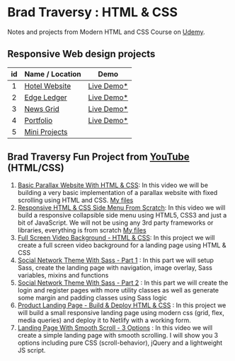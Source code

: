 # Brad Traversy : HTML & CSS

Notes and projects from Modern HTML and CSS Course on [Udemy](https://www.udemy.com/course/modern-html-css-from-the-beginning/?referralCode=EB0470C43F3C3E9AA306).

## Responsive Web design projects

| id  | Name / Location                 |      Demo       |
| :-: | :------------------------------ | :-------------: |
|  1  | [Hotel Website](./01_Hotel)  | [Live Demo\*]() |
|  2  | [Edge Ledger](./02_EdgeLedger)  | [Live Demo\*]() |
|  3  | [News Grid](./03_NewsGrid)      | [Live Demo\*]() |
|  4  | [Portfolio](./04_Portfolio)     | [Live Demo\*]() |
|  5  | [Mini Projects](./MiniProjects) |                 |

## Brad Traversy Fun Project from [YouTube](./YouTube) (HTML/CSS)


1. [Basic Parallax Website With HTML & CSS](https://www.youtube.com/watch?v=JttTcnidSdQ&t=68s): In this video we will be building a very basic implementation of a parallax website with fixed scrolling using HTML and CSS. [My files](./YouTube/parallaxwebsite)
1. [Responsive HTML & CSS Side Menu From Scratch](https://www.youtube.com/watch?v=wpGNFGqNfdU): In this video we will build a responsive collapsible side menu using HTML5, CSS3 and just a bit of JavaScript. We will not be using any 3rd party frameworks or libraries, everything is from scratch [My files](./YouTube/sidemenu)
1. [Full Screen Video Background - HTML & CSS](https://www.youtube.com/watch?v=Gx_7GQtSdpc&t=94s): In this project we will create a full screen video background for a landing page using HTML & CSS
1. [Social Network Theme With Sass - Part 1](https://www.youtube.com/watch?v=IFM9hbapeA0) : In this part we will setup Sass, create the landing page with navigation, image overlay, Sass variables, mixins and functions
1. [Social Network Theme With Sass - Part 2](https://www.youtube.com/watch?v=xoxJxifNWPE) : In this part we will create the login and register pages with more utility classes as well as generate some margin and padding classes using Sass logic
1. [Product Landing Page - Build & Deploy HTML & CSS](https://www.youtube.com/watch?v=61R5kn_kYwY&) : In this project we will build a small responsive landing page using modern css (grid, flex, media queries) and deploy it to Netlify with a working form.
1. [Landing Page With Smooth Scroll - 3 Options](https://www.youtube.com/watch?v=y9nlfqT4s9s) : In this video we will create a simple landing page with smooth scrolling. I will show you 3 options including pure CSS (scroll-behavior), jQuery and a lightweight JS script.